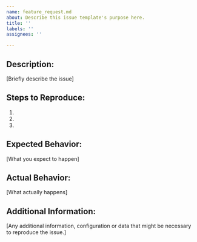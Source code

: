 ```yaml
---
name: feature_request.md
about: Describe this issue template's purpose here.
title: ''
labels: ''
assignees: ''

---
```


## Description:

[Briefly describe the issue]

## Steps to Reproduce:

1. 
2. 
3. 

## Expected Behavior:

[What you expect to happen]

## Actual Behavior:

[What actually happens]

## Additional Information:

[Any additional information, configuration or data that might be necessary to reproduce the issue.]
